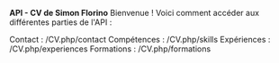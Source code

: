 **API - CV de Simon Florino**
Bienvenue ! Voici comment accéder aux différentes parties de l'API :

Contact : /CV.php/contact
Compétences : /CV.php/skills
Expériences : /CV.php/experiences
Formations : /CV.php/formations